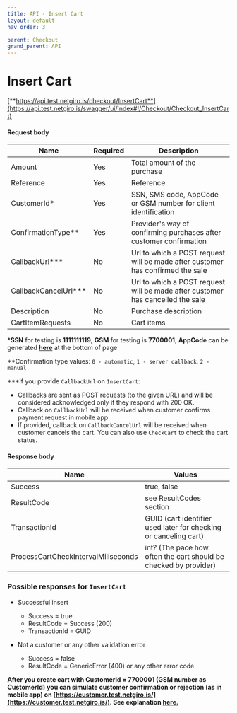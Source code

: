 ```yaml
---
title: API - Insert Cart
layout: default
nav_order: 3

parent: Checkout
grand_parent: API
---
```


# Insert Cart
[**https://api.test.netgiro.is/checkout/InsertCart**](https://api.test.netgiro.is/swagger/ui/index#!/Checkout/Checkout_InsertCart)
	
#### Request body

| Name  | Required | Description |
| ------------- | ------------- |------------- |
| Amount  | Yes | Total amount of the purchase  |
| Reference  | Yes | Reference |
| CustomerId* | Yes | SSN, SMS code, AppCode or GSM number for client identification |
| ConfirmationType** | Yes | Provider's way of confirming purchases after customer confirmation |
| CallbackUrl***| No | Url to which a POST request will be made after customer has confirmed the sale |
| CallbackCancelUrl***| No | Url to which a POST request will be made after customer has cancelled the sale |
| Description | No | Purchase description |
| CartItemRequests | No | Cart items |

***SSN** for testing is **1111111119**, **GSM** for testing is **7700001**, **AppCode** can be generated [**here**](/docs/testing/api-pos) at the bottom of page


**Confirmation type values: `0 - automatic`, `1 - server callback`, `2 - manual`

***If you provide `CallbackUrl` on `InsertCart`:
  - Callbacks are sent as POST requests (to the given URL) and will be considered acknowledged only if they respond with 200 OK.
  - Callback on `CallbackUrl` will be received when customer confirms payment request in mobile app
  - If provided, callback on `CallbackCancelUrl` will be received when customer cancels the cart. You can also use `CheckCart` to check the cart status.

#### Response body

| Name | Values |
| ------------- |------------- |
| Success | true, false |
| ResultCode | see ResultCodes section |
| TransactionId | GUID (cart identifier used later for checking or canceling cart) |
| ProcessCartCheckIntervalMiliseconds | int? (The pace how often the cart should be checked by provider) |

### Possible responses for `InsertCart`
  - Successful insert
      - Success = true
      - ResultCode = Success (200)
      - TransactionId = GUID

  - Not a customer or any other validation error
    - Success = false
    - ResultCode = GenericError (400) or any other error code
    
**After you create cart with CustomerId = 7700001 (GSM number as CustomerId) you can simulate customer confirmation or rejection (as in mobile app) on [https://customer.test.netgiro.is/](https://customer.test.netgiro.is/). See explanation [here.](/docs/testing/customer#gsm-payment-verification)**